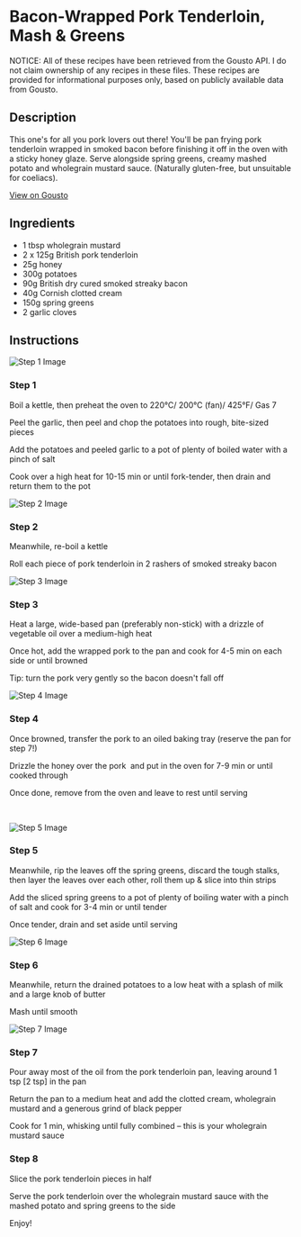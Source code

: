 # Bacon-Wrapped Pork Tenderloin, Mash & Greens

NOTICE: All of these recipes have been retrieved from the Gousto API. I do not claim ownership of any recipes in these files. These recipes are provided for informational purposes only, based on publicly available data from Gousto.

## Description

This one's for all you pork lovers out there! You'll be pan frying pork tenderloin wrapped in smoked bacon before finishing it off in the oven with a sticky honey glaze. Serve alongside spring greens, creamy mashed potato and wholegrain mustard sauce. (Naturally gluten-free, but unsuitable for coeliacs).

[View on Gousto](https://www.gousto.co.uk/recipes/cookbook/bacon-wrapped-pork-tenderloin-mash-greens)

## Ingredients

- 1 tbsp wholegrain mustard 
- 2 x 125g British pork tenderloin
- 25g honey
- 300g potatoes 
- 90g British dry cured smoked streaky bacon
- 40g Cornish clotted cream
- 150g spring greens 
- 2 garlic cloves

## Instructions

![Step 1 Image](https://production-media.gousto.co.uk/cms/recipe-step-image/1198.-step-1-x200.jpg)

### Step 1

Boil a kettle, then preheat the oven to 220&deg;C/ 200&deg;C (fan)/ 425&deg;F/ Gas 7


Peel the garlic<span class="text-highlight">,&nbsp;then peel and chop the potatoes into rough, bite-sized pieces </span>


<span class="text-highlight">Add the potatoes and&nbsp;peeled&nbsp;garlic&nbsp;to a pot of plenty of&nbsp;boiled water with a pinch of salt&nbsp;</span>


<span class="text-highlight">Cook over a high heat for 10-15 min or until fork-tender, then drain and return them to the pot</span>

![Step 2 Image](https://production-media.gousto.co.uk/cms/recipe-step-image/1198.-step-2-x200.jpg)

### Step 2

Meanwhile, re-boil a kettle


Roll each piece of pork tenderloin in 2 rashers of smoked streaky bacon

![Step 3 Image](https://production-media.gousto.co.uk/cms/recipe-step-image/1198.-step-3-x200.jpg)

### Step 3

Heat a large, wide-based pan (preferably non-stick) with a drizzle of vegetable oil over a medium-high heat&nbsp;


Once hot, add the wrapped pork&nbsp;to the pan and cook for 4-5 min on each side or until browned&nbsp;


Tip: turn the pork very gently so the bacon doesn't fall off&nbsp;

![Step 4 Image](https://production-media.gousto.co.uk/cms/recipe-step-image/1198.-step-4-x200.jpg)

### Step 4

Once browned, transfer the pork&nbsp;to an oiled baking tray (reserve the pan for step 7!)&nbsp;


Drizzle the honey over the pork &nbsp;and put in the oven for 7-9<span class="text-highlight"> min</span> or until cooked through&nbsp;


Once done, remove from the oven and leave to rest until serving


&nbsp;

![Step 5 Image](https://production-media.gousto.co.uk/cms/recipe-step-image/1198.-step-5-x200.jpg)

### Step 5

Meanwhile, rip the leaves off the spring greens, discard the tough stalks, then layer the leaves over each other, roll them up &amp; slice into thin strips


Add the sliced spring greens to a pot of plenty of boiling water with a pinch of salt and cook for 3-4 min or until tender


Once tender, drain and set aside until serving

![Step 6 Image](https://production-media.gousto.co.uk/cms/recipe-step-image/1198.-step-6-x200.jpg)

### Step 6

Meanwhile, return the drained potatoes to a low heat with a splash of milk and a large knob of butter


Mash until smooth

![Step 7 Image](https://production-media.gousto.co.uk/cms/recipe-step-image/1198.-step-7-x200.jpg)

### Step 7

Pour away most of the&nbsp;oil from the pork tenderloin&nbsp;pan, leaving around 1 tsp<span class="text-danger">&nbsp;[2 tsp]</span>&nbsp;in the pan


Return the pan to a medium heat and add the clotted cream, wholegrain mustard and a generous grind of black pepper


Cook for 1 min, whisking&nbsp;until fully combined &ndash; this is your&nbsp;wholegrain mustard sauce&nbsp;

### Step 8

Slice the pork tenderloin pieces in half


Serve the&nbsp;pork tenderloin over the wholegrain mustard sauce with the mashed potato and spring greens to the side&nbsp;


Enjoy!

